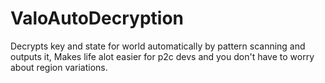 # ValoAutoDecryption
Decrypts key and state for world automatically by pattern scanning and outputs it,
Makes life alot easier for p2c devs and you don't have to worry about region variations.
